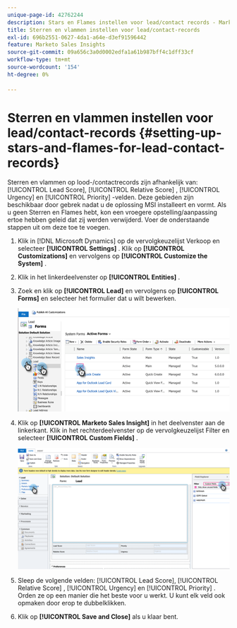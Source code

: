 ```yaml
---
unique-page-id: 42762244
description: Stars en Flames instellen voor lead/contact records - Marketo Docs - Productdocumentatie
title: Sterren en vlammen instellen voor lead/contact-records
exl-id: 696b2551-0627-4da1-a64e-d3ef91596442
feature: Marketo Sales Insights
source-git-commit: 09a656c3a0d0002edfa1a61b987bff4c1dff33cf
workflow-type: tm+mt
source-wordcount: '154'
ht-degree: 0%

---
```


# Sterren en vlammen instellen voor lead/contact-records {#setting-up-stars-and-flames-for-lead-contact-records}

Sterren en vlammen op lood-/contactrecords zijn afhankelijk van: [!UICONTROL Lead Score], [!UICONTROL Relative Score] , [!UICONTROL Urgency] en [!UICONTROL Priority] -velden. Deze gebieden zijn beschikbaar door gebrek nadat u de oplossing MSI installeert en vormt. Als u geen Sterren en Flames hebt, kon een vroegere opstelling/aanpassing ertoe hebben geleid dat zij werden verwijderd. Voer de onderstaande stappen uit om deze toe te voegen.

1. Klik in [!DNL Microsoft Dynamics] op de vervolgkeuzelijst Verkoop en selecteer **[!UICONTROL Settings]** . Klik op **[!UICONTROL Customizations]** en vervolgens op **[!UICONTROL Customize the System]** .

1. Klik in het linkerdeelvenster op **[!UICONTROL Entities]** .

1. Zoek en klik op **[!UICONTROL Lead]** en vervolgens op **[!UICONTROL Forms]** en selecteer het formulier dat u wilt bewerken.

   ![](assets/setting-up-stars-and-flames-for-lead-contact-records-1.png)

1. Klik op **[!UICONTROL Marketo Sales Insight]** in het deelvenster aan de linkerkant. Klik in het rechterdeelvenster op de vervolgkeuzelijst Filter en selecteer **[!UICONTROL Custom Fields]** .

   ![](assets/setting-up-stars-and-flames-for-lead-contact-records-2.png)

1. Sleep de volgende velden: [!UICONTROL Lead Score], [!UICONTROL Relative Score] , [!UICONTROL Urgency] en [!UICONTROL Priority] . Orden ze op een manier die het beste voor u werkt. U kunt elk veld ook opmaken door erop te dubbelklikken.

1. Klik op **[!UICONTROL Save and Close]** als u klaar bent.
